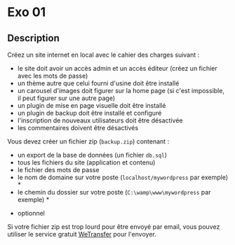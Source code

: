 # Exo 01

## Description

Créez un site internet en local avec le cahier des charges suivant :
- le site doit avoir un accès admin et un accès éditeur (créez un fichier avec les mots de passe)
- un thème autre que celui fourni d'usine doit être installé
- un carousel d'images doit figurer sur la home page (si c'est impossible, il peut figurer sur une autre page)
- un plugin de mise en page visuelle doit être installé
- un plugin de backup doit être installé et configuré
- l'inscription de nouveaux utilisateurs doit être désactivée
- les commentaires doivent être désactivés

Vous devez créer un fichier zip (`backup.zip`) contenant :
- un export de la base de données (un fichier `db.sql`)
- tous les fichiers du site (application et contenu)
- le fichier des mots de passe
- le nom de domaine sur votre poste (`localhost/mywordpress` par exemple) *
- le chemin du dossier sur votre poste (`C:\wamp\www\mywordpress` par exemple) *

* optionnel

Si votre fichier zip est trop lourd pour être envoyé par email, vous pouvez utiliser le service gratuit [WeTransfer](https://wetransfer.com/) pour l'envoyer.
